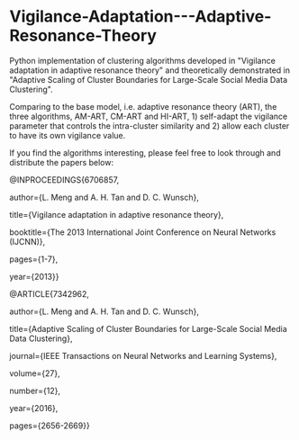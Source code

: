 # Vigilance-Adaptation---Adaptive-Resonance-Theory

Python implementation of clustering algorithms developed in "Vigilance adaptation in adaptive resonance theory" and theoretically demonstrated in "Adaptive Scaling of Cluster Boundaries for Large-Scale Social Media Data Clustering". 

Comparing to the base model, i.e. adaptive resonance theory (ART), the three algorithms, AM-ART, CM-ART and HI-ART, 1) self-adapt the vigilance parameter that controls the intra-cluster similarity and 2) allow each cluster to have its own vigilance value.  

If you find the algorithms interesting, please feel free to look through and distribute the papers below:

@INPROCEEDINGS{6706857, 

author={L. Meng and A. H. Tan and D. C. Wunsch}, 

title={Vigilance adaptation in adaptive resonance theory}, 

booktitle={The 2013 International Joint Conference on Neural Networks (IJCNN)}, 

pages={1-7}, 

year={2013}}


@ARTICLE{7342962, 

author={L. Meng and A. H. Tan and D. C. Wunsch},

title={Adaptive Scaling of Cluster Boundaries for Large-Scale Social Media Data Clustering}, 

journal={IEEE Transactions on Neural Networks and Learning Systems}, 

volume={27}, 

number={12}, 

year={2016}, 

pages={2656-2669}}
